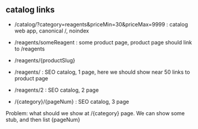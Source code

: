 ## catalog links
- /catalog/?category=reagents&priceMin=30&priceMax=9999 : catalog web app, canonical /, noindex

- /reagents/someReagent : some product page, product page should link to /reagents
- /reagents/{productSlug}

- /reagents/ : SEO catalog, 1 page, here we should show near 50 links to product page

- /reagents/2 : SEO catalog, 2 page

- /{category}/{pageNum} : SEO catalog, 3 page

Problem: what should we show at /{category} page.
We can show some stub, and then list {pageNum}